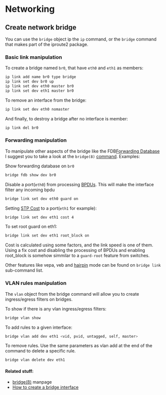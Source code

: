 # Networking

## Create network bridge

You can use the `bridge` object ip the `ip` command, or the `bridge` command that makes part of the iproute2 package.

### Basic link manipulation
To create a bridge named `br0`, that have `eth0` and `eth1` as members:

```bash
ip link add name br0 type bridge
ip link set dev br0 up
ip link set dev eth0 master br0
ip link set dev eth1 master br0
```

To remove an interface from the bridge:

```bash
ip link set dev eth0 nomaster
```

And finally, to destroy a bridge after no interface is member:

```bash
ip link del br0
```

### Forwarding manipulation
To manipulate other aspects of the bridge like the FDB[Forwarding Database](http://www.embeddedlinux.org.cn/linux_net/0596002556/understandlni-CHP-16-SECT-13.html) I suggest you to take a look at the `bridge(8)` [command](http://man7.org/linux/man-pages/man8/bridge.8.html). Examples:

Show forwarding database on `br0`

```bash
bridge fdb show dev br0
```

Disable a port(`eth0`) from processing [BPDUs](https://en.wikipedia.org/wiki/Bridge_Protocol_Data_Unit). This will make the interface filter any incoming bpdu

```bash
bridge link set dev eth0 guard on
```

Setting [STP Cost](http://packetlife.net/blog/2008/sep/5/spanning-tree-port-costs/) to a port(`eth1` for example):

```bash
bridge link set dev eth1 cost 4
```

To set root guard on eth1:

```bash
bridge link set dev eth1 root_block on
```

Cost is calculated using some factors, and the link speed is one of them. Using a fix cost and disabling the processing of BPDUs and enabling root_block is somehow simmilar to a `guard-root` feature from switches.

Other features like vepa, veb and [hairpin](https://lwn.net/Articles/347344/) mode can be found on `bridge link` sub-command list.

### VLAN rules manipulation
The `vlan` object from the bridge command will allow you to create ingress/egress filters on bridges.

To show if there is any vlan ingress/egress filters:

```bash
bridge vlan show
```

To add rules to a given interface:

```bash
bridge vlan add dev eth1 <vid, pvid, untagged, self, master>
```

To remove rules. Use the same parameters as vlan add at the end of the command to delete a specific rule.

```bash
bridge vlan delete dev eth1
```

#### Related stuff:

* [bridge(8)](http://man7.org/linux/man-pages/man8/bridge.8.html) manpage
* [How to create a bridge interface](http://baturin.org/docs/iproute2/#Create%20a%20bridge%20interface)